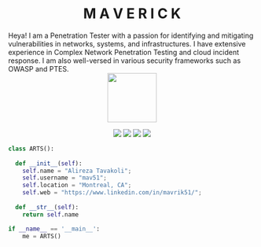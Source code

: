 <h1 align="center">
  <b>M A V E R I C K</b>
</h1>  
Heya! I am a Penetration Tester with a passion for identifying and mitigating vulnerabilities in networks, systems, and infrastructures. I have extensive experience in Complex Network Penetration Testing and cloud incident response. I am also well-versed in various security frameworks such as OWASP and PTES.
<br>
<div id="header" align="center">
<img src="https://media.giphy.com/media/TAywY9f1YFila/giphy.gif" width="100"/>
  </div>
<p>
<div align="center">
  <img src="https://img.shields.io/badge/Cisco-IOS-green">
  <img src="https://img.shields.io/badge/Ansible-IOS-yellowgreen">
  <img src="https://img.shields.io/badge/Python-IOS-red">
  <img src="https://img.shields.io/badge/AIX-SUN-brightgreen">
</div>
</p>

```python
class ARTS():
    
  def __init__(self):
    self.name = "Alireza Tavakoli";
    self.username = "mav51";
    self.location = "Montreal, CA";
    self.web = "https://www.linkedin.com/in/mavrik51/";
  
  def __str__(self):
    return self.name

if __name__ == '__main__':
    me = ARTS()
```


